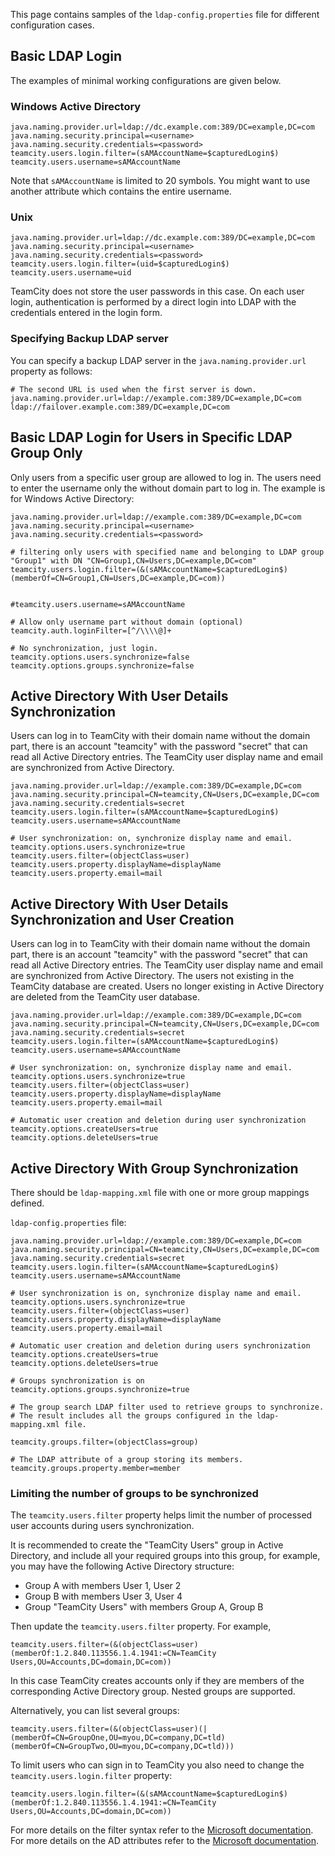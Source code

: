 [//]: # (title: Typical LDAP Configurations)
[//]: # (auxiliary-id: Typical LDAP Configurations)

This page contains samples of the `ldap-config.properties` file for different configuration cases.

## Basic LDAP Login

The examples of minimal working configurations are given below.

### Windows Active Directory

```Shell
java.naming.provider.url=ldap://dc.example.com:389/DC=example,DC=com
java.naming.security.principal=<username>
java.naming.security.credentials=<password>
teamcity.users.login.filter=(sAMAccountName=$capturedLogin$)
teamcity.users.username=sAMAccountName

```

Note that `sAMAccountName` is limited to 20 symbols. You might want to use another attribute which contains the entire username.

### Unix

```Shell
java.naming.provider.url=ldap://dc.example.com:389/DC=example,DC=com
java.naming.security.principal=<username>
java.naming.security.credentials=<password>
teamcity.users.login.filter=(uid=$capturedLogin$)
teamcity.users.username=uid

```

TeamCity does not store the user passwords in this case. On each user login, authentication is performed by a direct login into LDAP with the credentials entered in the login form.

### Specifying Backup LDAP server

You can specify a backup LDAP server in the `java.naming.provider.url` property as follows:

```Shell
# The second URL is used when the first server is down.
java.naming.provider.url=ldap://example.com:389/DC=example,DC=com ldap://failover.example.com:389/DC=example,DC=com

```

## Basic LDAP Login for Users in Specific LDAP Group Only

Only users from a specific user group are allowed to log in. The users need to enter the username only the without domain part to log in. The example is for Windows Active Directory:

```Shell
java.naming.provider.url=ldap://example.com:389/DC=example,DC=com
java.naming.security.principal=<username>
java.naming.security.credentials=<password>
 
# filtering only users with specified name and belonging to LDAP group "Group1" with DN "CN=Group1,CN=Users,DC=example,DC=com"
teamcity.users.login.filter=(&(sAMAccountName=$capturedLogin$)(memberOf=CN=Group1,CN=Users,DC=example,DC=com))
 
 
#teamcity.users.username=sAMAccountName
 
# Allow only username part without domain (optional)
teamcity.auth.loginFilter=[^/\\\\@]+
 
# No synchronization, just login.
teamcity.options.users.synchronize=false
teamcity.options.groups.synchronize=false

```

## Active Directory With User Details Synchronization

Users can log in to TeamCity with their domain name without the domain part, there is an account "teamcity" with the password "secret" that can read all Active Directory entries. The TeamCity user display name and email are synchronized from Active Directory.

```Shell
java.naming.provider.url=ldap://example.com:389/DC=example,DC=com
java.naming.security.principal=CN=teamcity,CN=Users,DC=example,DC=com
java.naming.security.credentials=secret
teamcity.users.login.filter=(sAMAccountName=$capturedLogin$)
teamcity.users.username=sAMAccountName
 
# User synchronization: on, synchronize display name and email.
teamcity.options.users.synchronize=true
teamcity.users.filter=(objectClass=user)
teamcity.users.property.displayName=displayName
teamcity.users.property.email=mail

```

## Active Directory With User Details Synchronization and User Creation

Users can log in to TeamCity with their domain name without the domain part, there is an account "teamcity" with the password "secret" that can read all Active Directory entries. The TeamCity user display name and email are synchronized from Active Directory. The users not existing in the TeamCity database are created. Users no longer existing in Active Directory are deleted from the TeamCity user database.

```Shell
java.naming.provider.url=ldap://example.com:389/DC=example,DC=com
java.naming.security.principal=CN=teamcity,CN=Users,DC=example,DC=com
java.naming.security.credentials=secret
teamcity.users.login.filter=(sAMAccountName=$capturedLogin$)
teamcity.users.username=sAMAccountName
 
# User synchronization: on, synchronize display name and email.
teamcity.options.users.synchronize=true
teamcity.users.filter=(objectClass=user)
teamcity.users.property.displayName=displayName
teamcity.users.property.email=mail
 
# Automatic user creation and deletion during user synchronization
teamcity.options.createUsers=true
teamcity.options.deleteUsers=true

```

## Active Directory With Group Synchronization

There should be `ldap-mapping.xml` file with one or more group mappings defined.

`ldap-config.properties` file:

```Shell
java.naming.provider.url=ldap://example.com:389/DC=example,DC=com
java.naming.security.principal=CN=teamcity,CN=Users,DC=example,DC=com
java.naming.security.credentials=secret
teamcity.users.login.filter=(sAMAccountName=$capturedLogin$)
teamcity.users.username=sAMAccountName
 
# User synchronization is on, synchronize display name and email.
teamcity.options.users.synchronize=true
teamcity.users.filter=(objectClass=user)
teamcity.users.property.displayName=displayName
teamcity.users.property.email=mail
 
# Automatic user creation and deletion during users synchronization
teamcity.options.createUsers=true
teamcity.options.deleteUsers=true
 
# Groups synchronization is on
teamcity.options.groups.synchronize=true
 
# The group search LDAP filter used to retrieve groups to synchronize.
# The result includes all the groups configured in the ldap-mapping.xml file.
 
teamcity.groups.filter=(objectClass=group)
 
# The LDAP attribute of a group storing its members.
teamcity.groups.property.member=member

```

### Limiting the number of groups to be synchronized

The `teamcity.users.filter` property helps limit the number of processed user accounts during users synchronization.

It is recommended to create the "TeamCity Users" group in Active Directory, and include all your required groups into this group, for example, you may have the following Active Directory structure:
* Group A with members User 1, User 2
* Group B with members User 3, User 4
* Group "TeamCity Users" with members Group A, Group B

Then update the `teamcity.users.filter` property. For example,

```Shell
teamcity.users.filter=(&(objectClass=user)(memberOf:1.2.840.113556.1.4.1941:=CN=TeamCity Users,OU=Accounts,DC=domain,DC=com))

```

In this case TeamCity creates accounts only if they are members of the corresponding Active Directory group. Nested groups are supported.

Alternatively, you can list several groups:

```Shell
teamcity.users.filter=(&(objectClass=user)(|(memberOf=CN=GroupOne,OU=myou,DC=company,DC=tld)(memberOf=CN=GroupTwo,OU=myou,DC=company,DC=tld)))

```

To limit users who can sign in to TeamCity you also need to change the `teamcity.users.login.filter` property:

```Shell
teamcity.users.login.filter=(&(sAMAccountName=$capturedLogin$)(memberOf:1.2.840.113556.1.4.1941:=CN=TeamCity Users,OU=Accounts,DC=domain,DC=com))

```

For more details on the filter syntax refer to the [Microsoft documentation](https://msdn.microsoft.com/en-us/library/aa746475%28v=vs.85%29.aspx). For more details on the AD attributes refer to the [Microsoft documentation](https://msdn.microsoft.com/en-us/library/ms677980(v=vs.85).aspx).
